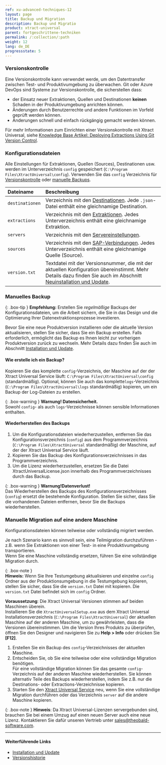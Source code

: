 ```yaml
---
ref: xu-advanced-techniques-12
layout: page
title: Backup und Migration
description: Backup und Migratio
product: xtract-universal
parent: fortgeschrittene-techniken
permalink: /:collection/:path
weight: 12
lang: de_DE
progressstate: 5
---
```


### Versionskontrolle

Eine Versionskontrolle kann verwendet werde, um den Datentransfer zwischen Test- und Produktivumgebung zu überwachen.
Git oder Azure DevOps sind Systeme zur Versionskontrolle, die sicherstellen dass:
- der Einsatz neuer Extraktionen, Quellen und Destinationen **keinen** Schaden in der Produktivumgebung anrichten können.
- Änderungen durch Benutzerrechte und andere Funktionen im Vorfeld geprüft werden können.
- Änderungen schnell und einfach rückgängig gemacht werden können.

Für mehr Informationen zum Einrichten einer Versionskontrolle mit Xtract Universal, siehe [Knowledge Base Artikel: Deploying Extractions Using Git Version Control](https://kb.theobald-software.com/xtract-universal/deploying-extractions-using-Git-version-control).

### Konfigurationsdateien 
Alle Einstellungen für Extraktionen, Quellen (Sources), Destinationen usw. werden im Unterverzeichnis `config` gespeichert (`C:\Program Files\XtractUniversal\config`).
Verwenden Sie das `config` Verzeichnis für [Versionskontrolle](#versionskontrolle) oder [manuelle Backups](#manuelles-backup).

|Dateiname | Beschreibung |
|:----|:---|
|`destinationen`| Verzeichnis mit den [Destinationen](../destinationen). Jede `.json`-Datei enthält eine gleichnamige Destination.|
| `extractions` | Verzeichnis mit den [Extraktionen](../erste-schritte/eine-neue-extraktion-anlegen). Jedes Unterverzeichnis enthält eine gleichnamige Extraktion. |
|`servers`  | Verzeichnis mit den [Servereinstellungen](../server/server_einstellungen).|
| `sources` | Verzeichnis mit den [SAP-Verbindungen](../einfuehrung/sap-verbindungen-anlegen). Jedes Unterverzeichnis enthält eine gleichnamige Quelle (Source). |
| `version.txt` | Textdatei mit der Versionsnummer, die mit der aktuellen Konfiguration übereinstimmt. Mehr Details dazu finden Sie auch im Abschnitt [Neuinstallation und Update](../einfuehrung/installation-und-update#neuinstallation-und-update).|


### Manuelles Backup

{: .box-tip }
**Empfehlung:** Erstellen Sie *regelmäßige* Backups der Konfigurationsdateien, um die Arbeit sichern, die Sie in das Design und die Optimierung Ihrer Datenextraktionsprozesse investieren.

Bevor Sie eine neue Produktversion installieren oder die aktuelle Version aktualisieren, stellen Sie sicher, dass Sie ein Backup erstellen. 
Falls erforderlich, ermöglicht das Backup es Ihnen leicht zur vorherigen Produktversion zurück zu wechseln. 
Mehr Details dazu finden Sie auch im Abschnitt [Installation und Update](../einfuehrung/installation-und-update).

#### Wie erstelle ich ein Backup?
Kopieren Sie das komplette `config`-Verzeichnis, der Maschine auf der der Xtract Universal Service läuft:  `C:\Program Files\XtractUniversal\config` (standardmäßig). 
Optional, können Sie auch das komplette`logs`-Verzeichnis (`C:\Program Files\XtractUniversal\logs` standardmäßig) kopieren, um ein Backup der Log-Dateien zu erstellen.

{: .box-warning }
**Warnung! Datensicherheit.** <br>
Sowohl `config`- als auch `logs`-Verzeichnisse können sensible Informationen enthalten.


#### Wiederherstellen des Backups

1. Um die Konfigurationsdateien wiederherzustellen, entfernen Sie das Konfigurationsverzeichnis (`config`) aus dem Programmverzeichnis (`C:\Program Files\XtractUniversal` standardmäßig) der Maschine, auf der der Xtract Universal Service läuft.
2. Kopieren Sie das Backup des Konfigurationsverzeichnisses in das Programmverzeichnis.
3. Um die Lizenz wiederherzustellen, ersetzen Sie die Datei XtractUniversalLicense.json innerhalb des Programmverzeichnisses durch das Backup.

{: .box-warning } 
**Warnung!Datenverlust!** <br>
Das Wiederherstellen des Backups des Konfigurationsverzeichnisses (`config`) ersetzt die bestehende Konfiguration. Stellen Sie sicher, dass Sie die vorhandenen Dateien entfernen, bevor Sie die Backups wiederherstellen.

### Manuelle Migration auf eine andere Maschine
Konfigurationsdateien können teilweise oder vollständig migriert werden.

Je nach Szenario kann es sinnvoll sein, eine Teilmigration durchzuführen - z.B. wenn Sie Extraktionen von einer Test- in eine Produktivumgebung transportieren.<br>
Wenn Sie eine Maschine vollständig ersetzen, führen Sie eine vollständige Migration durch.

{: .box-note }																   
**Hinweis:** Wenn Sie Ihre Testumgebung aktualisieren und einzelne `config` Ordner aus der Produktionsumgebung in die Testumgebung kopieren, stellen Sie sicher, dass Sie die `version.txt` Datei mit kopieren.
Die `version.txt` Datei befindet sich im `config` Ordner.


**Voraussetzung**: Die Xtract Universal Versionen stimmen auf beiden Maschinen überein. <br>
Installieren Sie die `XtractUniversalSetup.exe` aus dem Xtract Universal Installationsverzeichnis (`C:\Program Files\XtractUniversal`) der aktuellen Maschine auf der anderen Maschine, um zu gewährleisten, dass die Versionen übereinstimmen.
Um die Version Ihres Produkts zu überprüfen, öffnen Sie den Designer und navigieren Sie zu **Help > Info** oder drücken Sie **[F12]**.

1. Erstellen Sie ein Backup des `config`-Verzeichnisses der aktuellen Maschine.
2. Entscheiden Sie, ob Sie eine teilweise oder eine vollständige Migration benötigen. <br> 
Für eine vollständige Migration können Sie das gesamte `config`-Verzeichnis auf der anderen Maschine wiederherstellen.
Sie können alternativ Teile des Backups wiederherstellen, indem Sie z.B. nur die Destinations- oder Extractions-Verzeichnisse kopieren.
3. Starten Sie den [Xtract Universal Service](../server/server-starten) neu, wenn Sie eine vollständige Migration durchführen oder das Verzeichnis `server` auf die andere Maschine kopieren.

{: .box-note }
**Hinweis**: Da Xtract Universal-Lizenzen servergebunden sind, brauchen Sie bei einem Umzug auf einen neuen Server auch eine neue Lizenz.
Kontaktieren Sie dafür unseren Vertrieb unter [sales@theobald-software.com](mailto:sales@theobald-software.com).

****
#### Weiterführende Links
- [Installation und Update](../einfuehrung/installation-und-update)
- [Versionshistorie](https://kb.theobald-software.com/version-history/xtract-universal-version-history)
